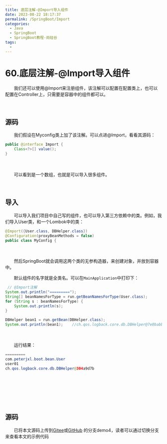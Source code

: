 ```yaml
---
title: 底层注解-@Import导入组件
date: 2023-08-22 18:17:37
permalink: /SpringBoot/Import
categories:
  - Java
  - SpringBoot
  - SpringBoot教程-尚硅谷
tags:
  - 
---
```

# 60.底层注解-@Import导入组件

　　我们还可以使用@Import来注册组件，该注解可以配置在配置类上，也可以配置在Controller上，只需要是容器中的组件都可以。
<!-- more -->
　　‍

## 源码

　　我们假设在Myconfig类上加了该注解。可以点进@Import，看看其源码：

```Java
public @interface Import {
    Class<?>[] value();
}
```

　　‍

　　可以看到是一个数组，也就是可以导入很多组件。

　　‍

## 导入

　　可以导入我们项目中自己写的组件，也可以导入第三方依赖中的类。例如，我们导入User类，和一个Lombok中的类：

```Java
@Import({User.class, DBHelper.class})
@Configuration(proxyBeanMethods = false)
public class MyConfig {
```

　　‍

　　然后SpringBoot就会调用这两个类的无参构造器，来创建对象，并放到容器中。

　　默认组件的名字就是全类名。可以在`MainApplication`中打印下：

```Java
 // @Import注解
System.out.println("=========");
String[] beanNamesForType = run.getBeanNamesForType(User.class);
for (String s : beanNamesForType) {
    System.out.println(s);
}

DBHelper bean1 = run.getBean(DBHelper.class);
System.out.println(bean1);    //ch.qos.logback.core.db.DBHelper@7e0babb4
```

　　‍

　　运行结果：

```Java
=========
com.peterjxl.boot.bean.User
user01
ch.qos.logback.core.db.DBHelper@304a9d7b
```

　　‍

　　‍

　　‍

## 源码

　　已将本文源码上传到[Gitee](https://gitee.com/peterjxl/LearnSpringBoot)或[GitHub](https://github.com/Peter-JXL/LearnSpringBoot) 的分支demo4，读者可以通过切换分支来查看本文的示例代码

　　‍
